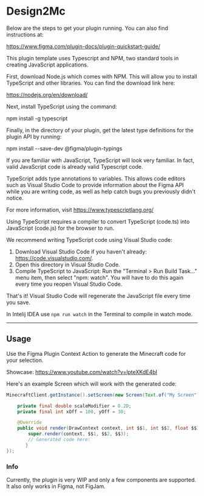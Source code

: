 # Design2Mc

Below are the steps to get your plugin running. You can also find instructions at:

  https://www.figma.com/plugin-docs/plugin-quickstart-guide/

This plugin template uses Typescript and NPM, two standard tools in creating JavaScript applications.

First, download Node.js which comes with NPM. This will allow you to install TypeScript and other
libraries. You can find the download link here:

  https://nodejs.org/en/download/

Next, install TypeScript using the command:

  npm install -g typescript

Finally, in the directory of your plugin, get the latest type definitions for the plugin API by running:

  npm install --save-dev @figma/plugin-typings

If you are familiar with JavaScript, TypeScript will look very familiar. In fact, valid JavaScript code
is already valid Typescript code.

TypeScript adds type annotations to variables. This allows code editors such as Visual Studio Code
to provide information about the Figma API while you are writing code, as well as help catch bugs
you previously didn't notice.

For more information, visit https://www.typescriptlang.org/

Using TypeScript requires a compiler to convert TypeScript (code.ts) into JavaScript (code.js)
for the browser to run.

We recommend writing TypeScript code using Visual Studio code:

1. Download Visual Studio Code if you haven't already: https://code.visualstudio.com/.
2. Open this directory in Visual Studio Code.
3. Compile TypeScript to JavaScript: Run the "Terminal > Run Build Task..." menu item,
    then select "npm: watch". You will have to do this again every time
    you reopen Visual Studio Code.

That's it! Visual Studio Code will regenerate the JavaScript file every time you save.

In Intelij IDEA use ``npm run watch`` in the Terminal to compile in watch mode. 

---

## Usage

Use the Figma Plugin Context Action to generate the Minecraft code for your selection.

Showcase:
https://www.youtube.com/watch?v=lpteXKdE4bI

Here's an example Screen which will work with the generated code:

```java
MinecraftClient.getInstance().setScreen(new Screen(Text.of("My Screen")) {

    private final double scaleModifier = 0.2D;
    private final int xOff = 100, yOff = 30;

    @Override
    public void render(DrawContext context, int $$1, int $$2, float $$3) {
        super.render(context, $$1, $$2, $$3);
        // Generated code here:
       }
});
```

### Info
Currently, the plugin is very WIP and only a few components are supported. It also only works in Figma, not FigJam.